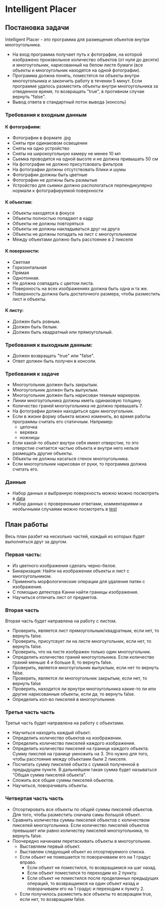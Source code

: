 # Intelligent Placer

## Постановка задачи
Intelligent Placer - это программа для размещения обьектов внутри многоугольника.
- На вход программа получает путь к фотографии, на которой изображено произвольное количество объектов (от нуля до десяти) и многоугольник, нарисованный на белом листе бумаги (все объекты и многоугольник находятся на одной фотографии).
- Программа должна понять, поместятся ли объекты внутри многоугольника и закончить работу в течении 5 минут. Если программе удалось разместить объекты внутри многоугольника за отведенное время, то возвращать "true", в противном случае вернуть "false".
- Вывод ответа в стандартный поток вывода (консоль) 

### Требования к входным данным
#### К фотографиям:
- Фотографии в формате .jpg 
- Сняты при одинаковом освещении
- Сняты на одно устройство 
- Сняты на широкоугольную камеру не менее 10 мп
- Сьемка проводится на одной высоте и не должна привышать 50 см
- На фотографии не должно присутсвовать фильтров
- На фотографии должны отсутствовать блики и шумы 
- Фотографии должны быть цветные
- Фотографии не должны быть размытые 
- Устройство для сьемки должно распологаться перпендикулярно нормали к фотографируемой поверхности 

#### К объектам: 
- Объекты находятся в фокусе 
- Объекты полностью попадают в кадр
- Объекты не должны повторяться
- Объекты не должны накладываться друг на друга 
- Объекты не должны попадать на лист с многоугольником 
- Между объектами должно быть расстояние в 2 пикселя 

#### К поверхности:
- Светлая 
- Горизонтальная 
- Прямая 
- Однотонная. 
- Не должна совпадать с цветом листа.
- Поверхность на всех изображениях должна быть одна и та же.
- Поверхность должна быть достаточного размера, чтобы разместить лист и объекты.

#### К листу:
- Должен быть ровным.
- Должен быть белым.
- Должен быть квадратный или прямоугольный. 

### Требования к выходным данным: 
- Должен возвращать "true" или "false".
- Ответ должен быть получен в консоли.

### Требования к задаче
- Многоугольник должен быть закрытым.
- Многоугольник должен быть выпуклым.
- Многоугольник должен быть нарисован темным маркером. 
- Линии многоугольника должны иметь одинаковую толщину. 
- Количество граней многоугольника не должно превышать 7. 
- На фотографии должен находиться один многоугольник. 
- Если в жизни форму обьекта можно изменить, во время работы программы считать его статичным. 
Например:
  - цепочка
  - веревка 
  - ножницы
- Если какой-то объект внутри себя имеет отверстие, то это отверстие считается частью объекта и внутри него нельзя размещать другие объекты. 
- Объекты не должны касаться стенок многоугольника.
- Если многоугольник нарисован от руки, то программа должна считать его. 

### Данные 
- Набор данных и выбранную поверхность можно можно посмотреть в [data](https://github.com/Fourroubles/Intelligent-Placer/tree/develop/data)
- Набор данных с проверенными ответами, комментариями и необычными случаями можно посмотреть в [test](https://github.com/Fourroubles/Intelligent-Placer/blob/develop/test/description.md)

## План работы
Весь план разбит на несколько частей, каждый из которых будет выполняться друг за другом.

### Первая часть:
- Из цветного изображения сделать черно-белое.
- Бинаризация: Найти на изображении объекты и лист с многоугольником. 
- Применить морфологические операции для удаления патян с изображения. 
- С помощью детектора Канни найти границы изображения. 
- Научиться отличать лист от предметов. 


### Вторая часть 
Вторая часть будет направлена на работу с листом. 

- Проверить, является лист прямоугольным/квадратным, если нет, то вернуть false.
- Проверить, присутсвует ли на листе многоугольник, если нет, то вернуть false.
- Проверить, что на листе изображен только один многоугольник. 
- Определить количество граний многоугольника. Если количество граний меньше 4 и больше 8, то вернуть false. 
- Проверить, является многоугольник выпуклым, если нет то вернуть false. 
- Проверить, является ли многоугольник закрытым, если нет, то вернуть false
- Проверить, находится ли врнутри многоугольника какие-то ли или другие нарисованные обьекты, если да, то вернуть false.
- Определить кол-во пикселей в многоугольнике. 

### Третья часть часть 
Третья часть будет направлена на работу с объектами. 

- Научиться находить каждый объект.
- Определить количество обьектов на изображении. 
- Определить количество пикселей каждого изображения.
- Определить количество пикселей на границе каждого объекта. Сумму пикслей на границе умножить на 3. Это нужно для того, чтобы расстояние между объектами были 2 пикселя. 
- Посчитать сумму пикселей объкта с суммой полученной в предыдущем пункте. В дальнейшем такая сумма будет называться "Общая сумма пикселей обьекта".
- Сложить все общие суммы пикселей обьектов.
- Научиться, поворачивать объекты. 

### Четвертая часть часть 
- Отсортировать все объекты по общей суммы пикселей обьектов. Для того, чтобы разместить сначала самы большой объект. 
- Сравнить количества суммы пикселей объектов с количеством пикселей многоугольника. Если количество пикселей объектов превышает или равно количеству пикселей многоугольника, то вернуть false. 
- Поочередно начинаем перетаскивать объекты в многоугольник. 
  - Выставляем первый объект. 
  - Выставлем следующий объект из отсортируемого списка. 
  - Если обьект не помешается то поворачиваем его на 1 градус вправо. 
    - Если объект не поместился, то возвращаемся на шаг назад. 
    - Если объект поместился то переходим ко 2 пункту.
    - Если объект не поместился после проделанных предыдущих операций, то возвращаемся на один объект назад и поворачиваем его на 1 градус и переходим к пункту 2. 
  - Если получилось разместить все объекты то возвращем true, если нет, то возвращаем false. 
